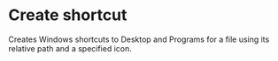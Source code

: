 # Create shortcut

Creates Windows shortcuts to Desktop and Programs for a file using its relative path and a specified icon.
